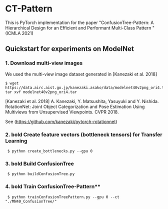 #  CT-Pattern

This is PyTorch implementation for the paper "ConfusionTree-Pattern: A Hierarchical Design for an Efficient and Performant Multi-Class Pattern
" (ICMLA 2021)



## Quickstart for experiments on ModelNet

### 1. Download multi-view images

We used the multi-view image dataset generated in [Kanezaki et al. 2018]

```
$ wget https://data.airc.aist.go.jp/kanezaki.asako/data/modelnet40v2png_ori4.tar; tar xvf modelnet40v2png_ori4.tar  
```
[Kanezaki et al. 2018] A. Kanezaki, Y. Matsushita, Yasuyuki and Y. Nishida. RotationNet: Joint Object Categorization and Pose Estimation Using Multiviews from            Unsupervised Viewpoints. CVPR 2018.

See (https://github.com/kanezaki/pytorch-rotationnet)



### 2. bold Create feature vectors (bottleneck tensors) for Transfer Learning

   ```
    $ python create_bottlenecks.py --gpu 0 
   ```


### 3. bold Build ConfusionTree

   ```
    $ python buildConfusionTree.py  
   ```

### 4. bold Train ConfusionTree-Pattern**

   ```
    $ python trainConfusionTreePattern.py --gpu 0 --ct "./MN40_ConfusionTree/" 
   ```

